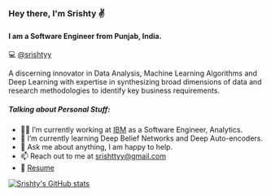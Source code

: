 ### Hey there, I'm Srishty :v:

#### I am a Software Engineer from Punjab, India. 
:computer: [@srishtyy](https://github.com/srishtyy)

A discerning innovator in Data Analysis, Machine Learning Algorithms and Deep Learning with expertise in synthesizing broad dimensions of data and research methodologies to identify key business requirements.



##### Talking about Personal Stuff: 

- :woman_technologist: I’m currently working at [IBM](https://www.ibm.com/in-en) as a Software Engineer, Analytics.  
- 🌱 I’m currently learning Deep Belief Networks and Deep Auto-encoders. 
- 💬 Ask me about anything, I am happy to help. 
- 📫 Reach out to me at [srishttyy@gmail.com](srishttyy@gmail.com)
- 📄 [Resume](https://drive.google.com/file/d/1CztAxXOd1N-J9yc2UFkyxH3sEOprmxf2/view?usp=sharing)

    
[![Srishty's GitHub stats](https://github-readme-stats.vercel.app/api?username=srishtyy)](https://github.com/srishtyy/github-readme-stats)
    
